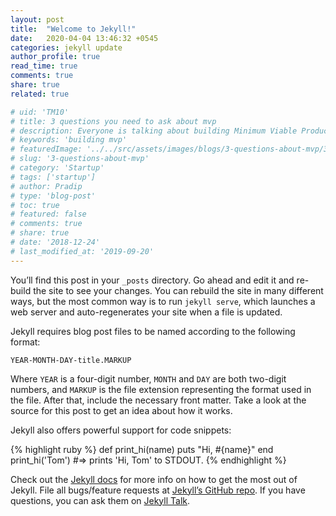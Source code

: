```yaml
---
layout: post
title:  "Welcome to Jekyll!"
date:   2020-04-04 13:46:32 +0545
categories: jekyll update
author_profile: true
read_time: true
comments: true
share: true
related: true

# uid: 'TM10'
# title: 3 questions you need to ask about mvp
# description: Everyone is talking about building Minimum Viable Product (MVP). But have you understood it?
# keywords: 'building mvp'
# featuredImage: '../../src/assets/images/blogs/3-questions-about-mvp/3-questions-about-mvp.png'
# slug: '3-questions-about-mvp'
# category: 'Startup'
# tags: ['startup']
# author: Pradip
# type: 'blog-post'
# toc: true
# featured: false
# comments: true
# share: true
# date: '2018-12-24'
# last_modified_at: '2019-09-20'
---
```

You’ll find this post in your `_posts` directory. Go ahead and edit it and re-build the site to see your changes. You can rebuild the site in many different ways, but the most common way is to run `jekyll serve`, which launches a web server and auto-regenerates your site when a file is updated.

Jekyll requires blog post files to be named according to the following format:

`YEAR-MONTH-DAY-title.MARKUP`

Where `YEAR` is a four-digit number, `MONTH` and `DAY` are both two-digit numbers, and `MARKUP` is the file extension representing the format used in the file. After that, include the necessary front matter. Take a look at the source for this post to get an idea about how it works.

Jekyll also offers powerful support for code snippets:

{% highlight ruby %}
def print_hi(name)
  puts "Hi, #{name}"
end
print_hi('Tom')
#=> prints 'Hi, Tom' to STDOUT.
{% endhighlight %}

Check out the [Jekyll docs][jekyll-docs] for more info on how to get the most out of Jekyll. File all bugs/feature requests at [Jekyll’s GitHub repo][jekyll-gh]. If you have questions, you can ask them on [Jekyll Talk][jekyll-talk].

[jekyll-docs]: https://jekyllrb.com/docs/home
[jekyll-gh]:   https://github.com/jekyll/jekyll
[jekyll-talk]: https://talk.jekyllrb.com/

